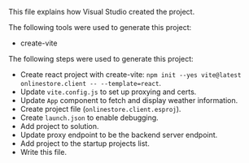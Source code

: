 This file explains how Visual Studio created the project.

The following tools were used to generate this project:
- create-vite

The following steps were used to generate this project:
- Create react project with create-vite: `npm init --yes vite@latest onlinestore.client -- --template=react`.
- Update `vite.config.js` to set up proxying and certs.
- Update `App` component to fetch and display weather information.
- Create project file (`onlinestore.client.esproj`).
- Create `launch.json` to enable debugging.
- Add project to solution.
- Update proxy endpoint to be the backend server endpoint.
- Add project to the startup projects list.
- Write this file.
